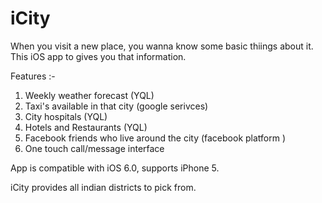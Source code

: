 iCity
=====

When you visit a new place, you wanna know some basic thiings about it.
This iOS app to gives you that information.

Features :-
1. Weekly weather forecast (YQL)
2. Taxi's available in that city (google serivces)
3. City hospitals (YQL)
4. Hotels and Restaurants (YQL)
5. Facebook friends who live around the city (facebook platform )
6. One touch call/message interface

App is compatible with iOS 6.0, supports iPhone 5. 

iCity provides all indian districts to pick from.

